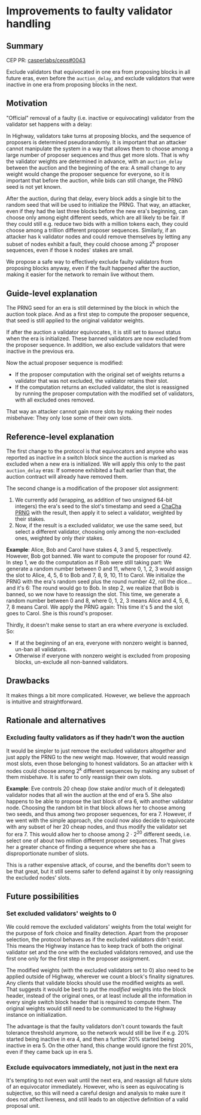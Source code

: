 # Improvements to faulty validator handling

## Summary

[summary]: #summary

CEP PR: [casperlabs/ceps#0043](https://github.com/casperlabs/ceps/pull/0043)

Exclude validators that equivocated in one era from proposing blocks in all future eras, even
before the `auction_delay`, and exclude validators that were inactive in one era from proposing
blocks in the next.


## Motivation

[motivation]: #motivation

"Official" removal of a faulty (i.e. inactive or equivocating) validator from the validator set
happens with a delay:

In Highway, validators take turns at proposing blocks, and the sequence of proposers is determined
pseudorandomly. It is important that an attacker cannot manipulate the system in a way that allows
them to choose among a large number of proposer sequences and thus get more slots. That is why
the validator weights are determined in advance, with an `auction_delay` between the auction and
the beginning of the era: A small change to any weight would change the proposer sequence for
everyone, so it is important that before the auction, while bids can still change, the PRNG seed is
not yet known.

After the auction, during that delay, every block adds a single bit to the random seed that
will be used to initialize the PRNG. That way, an attacker, even if they had the last three blocks
before the new era's beginning, can choose only among eight different seeds, which are
all likely to be fair. If they could still e.g. reduce two bids with a million tokens each, they
could choose among a trillion different proposer sequences. Similarly, if an attacker has k
validator nodes and could remove themselves by letting any subset of nodes exhibit a fault,
they could choose among 2<sup>k</sup> proposer sequences, even if those k nodes' stakes are small.

We propose a safe way to effectively exclude faulty validators from proposing blocks anyway, even
if the fault happened after the auction, making it easier for the network to remain live without
them.


## Guide-level explanation

[guide-level-explanation]: #guide-level-explanation

The PRNG seed for an era is still determined by the block in which the auction took place.
And as a first step to compute the proposer sequence, that seed is still applied to the original
validator weights.

If after the auction a validator equivocates, it is still set to `Banned` status when the era is
initialized. These banned validators are now excluded from the proposer sequence. In addition, we
also exclude validators that were inactive in the previous era.

Now the actual proposer sequence is modified:
* If the proposer computation with the original set of weights returns a validator that was not
  excluded, the validator retains their slot.
* If the computation returns an excluded validator, the slot is reassigned by running the proposer
  computation with the modified set of validators, with all excluded ones removed.

That way an attacker cannot gain more slots by making their nodes misbehave:
They only lose some of their own slots.


## Reference-level explanation

[reference-level-explanation]: #reference-level-explanation

The first change to the protocol is that equivocators and anyone who was reported as inactive in a
switch block since the auction is marked as excluded when a new era is initialized. We will apply
this only to the past `auction_delay` eras: If someone exhibited a fault earlier than that, the
auction contract will already have removed them.

The second change is a modification of the proposer slot assignment:
1. We currently add (wrapping, as addition of two unsigned 64-bit integers) the era's seed to the
   slot's timestamp and seed a [ChaCha PRNG][1] with the result, then apply it to select a
   validator, weighted by their stakes.
2. Now, if the result is a excluded validator, we use the same seed, but select a different
   validator, choosing only among the non-excluded ones, weighted by only _their_ stakes.

**Example**: Alice, Bob and Carol have stakes 4, 3 and 5, respectively. However, Bob got banned.
We want to compute the proposer for round 42.
In step 1, we do the computation as if Bob were still taking part: We generate a random number
between 0 and 11, where 0, 1, 2, 3 would assign the slot to Alice, 4, 5, 6 to Bob and
7, 8, 9, 10, 11 to Carol. We initialize the PRNG with the era's random seed plus the round
number 42, roll the dice… and it's 6: The round would go to Bob.
In step 2, we realize that Bob is banned, so we now have to reassign the slot. This time, we
generate a random number between 0 and 8, where 0, 1, 2, 3 means Alice and 4, 5, 6, 7, 8 means
Carol. We apply the PRNG again: This time it's 5 and the slot goes to Carol.
She is this round's proposer.

Thirdly, it doesn't make sense to start an era where _everyone_ is excluded.
So:
* If at the beginning of an era, everyone with nonzero weight is banned, un-ban
  all validators.
* Otherwise if everyone with nonzero weight is excluded from proposing blocks,
  un-exclude all non-banned validators.

[1]: https://docs.rs/rand_chacha/0.3.0/rand_chacha/struct.ChaCha8Rng.html


## Drawbacks

[drawbacks]: #drawbacks

It makes things a bit more complicated.
However, we believe the approach is intuitive and straightforward.


## Rationale and alternatives

[rationale-and-alternatives]: #rationale-and-alternatives


### Excluding faulty validators as if they hadn't won the auction

It would be simpler to just remove the excluded validators altogether and just apply the PRNG to the
new weight map. However, that would reassign most slots, even those belonging to honest validators.
So an attacker with k nodes could choose among 2<sup>k</sup> different sequences by making any
subset of them misbehave. It is safer to only reassign their own slots.

**Example**: Eve controls 20 cheap (low stake and/or much of it delegated) validator nodes that all
win the auction at the end of era 5. She also happens to be able to propose the last block of era 6,
with another validator node. Choosing the random bit in that block allows her to choose among two
seeds, and thus among two proposer sequences, for era 7.
However, if we went with the simple approach, she could now also decide to equivocate with any
subset of her 20 cheap nodes, and thus modify the validator set for era 7. This would allow her to
choose among 2 · 2<sup>20</sup> different seeds, i.e. select one of about two million different
proposer sequences. That gives her a greater chance of finding a sequence where she has a
disproportionate number of slots.

This is a rather expensive attack, of course, and the benefits don't seem to be that great, but it
still seems safer to defend against it by only reassigning the excluded nodes' slots.


## Future possibilities

[future-possibilities]: #future-possibilities


### Set excluded validators' weights to 0

We could remove the excluded validators' weights from the total weight for the purpose of fork
choice and finality detection. Apart from the proposer selection, the protocol behaves as if the
excluded validators didn't exist.
This means the Highway instance has to keep track of both the original validator set and the one
with the excluded validators removed, and use the first one only for the first step in the proposer
assignment.

The modified weights (with the excluded validators set to 0) also need to be applied outside
of Highway, wherever we count a block's finality signatures. Any clients that validate blocks should
use the modified weights as well.
That suggests it would be best to put the _modified_ weights into the block header, instead of the
original ones, or at least include all the information in every single switch block header that is
required to compute them. The original weights would still need to be communicated to the Highway
instance on initialization.

The advantage is that the faulty validators don't count towards the fault tolerance threshold
anymore, so the network would still be live if e.g. 20% started being inactive in era 4, and then a
further 20% started being inactive in era 5. On the other hand, this change would ignore the first
20%, even if they came back up in era 5.


### Exclude equivocators immediately, not just in the next era

It's tempting to not even wait until the next era, and reassign all future slots of an equivocator
immediately. However, who is seen as equivocating is subjective, so this will need a careful design
and analysis to make sure it does not affect liveness, and still leads to an objective definition
of a valid proposal unit.
